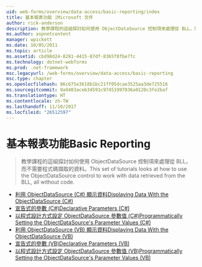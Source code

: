 ```yaml
---
uid: web-forms/overview/data-access/basic-reporting/index
title: 基本報表功能 |Microsoft 文件
author: rick-anderson
description: 教學課程的這組探討如何使用 ObjectDataSource 控制項來處理從 BLL，而不需要程式碼擷取的資料。
ms.author: aspnetcontent
manager: wpickett
ms.date: 10/05/2011
ms.topic: article
ms.assetid: cbd98d24-8281-4415-87df-8365f0fbe7fc
ms.technology: dotnet-webforms
ms.prod: .net-framework
msc.legacyurl: /web-forms/overview/data-access/basic-reporting
msc.type: chapter
ms.openlocfilehash: 86c675e3618b1bc21ff05dcae3525aa3de725516
ms.sourcegitcommit: 9a9483aceb34591c97451997036a9120c3fe2baf
ms.translationtype: HT
ms.contentlocale: zh-TW
ms.lasthandoff: 11/10/2017
ms.locfileid: "26512597"
---
```

<a name="basic-reporting"></a><span data-ttu-id="434f6-103">基本報表功能</span><span class="sxs-lookup"><span data-stu-id="434f6-103">Basic Reporting</span></span>
====================
> <span data-ttu-id="434f6-104">教學課程的這組探討如何使用 ObjectDataSource 控制項來處理從 BLL，而不需要程式碼擷取的資料。</span><span class="sxs-lookup"><span data-stu-id="434f6-104">This set of tutorials looks at how to use the ObjectDataSource control to work with data retrieved from the BLL, all without code.</span></span>


- [<span data-ttu-id="434f6-105">利用 ObjectDataSource (C#) 顯示資料</span><span class="sxs-lookup"><span data-stu-id="434f6-105">Displaying Data With the ObjectDataSource (C#)</span></span>](displaying-data-with-the-objectdatasource-cs.md)
- [<span data-ttu-id="434f6-106">宣告式的參數 (C#)</span><span class="sxs-lookup"><span data-stu-id="434f6-106">Declarative Parameters (C#)</span></span>](declarative-parameters-cs.md)
- [<span data-ttu-id="434f6-107">以程式設計方式設定 ObjectDataSource 參數值 (C#)</span><span class="sxs-lookup"><span data-stu-id="434f6-107">Programmatically Setting the ObjectDataSource's Parameter Values (C#)</span></span>](programmatically-setting-the-objectdatasource-s-parameter-values-cs.md)
- [<span data-ttu-id="434f6-108">利用 ObjectDataSource (VB) 顯示資料</span><span class="sxs-lookup"><span data-stu-id="434f6-108">Displaying Data With the ObjectDataSource (VB)</span></span>](displaying-data-with-the-objectdatasource-vb.md)
- [<span data-ttu-id="434f6-109">宣告式的參數 (VB)</span><span class="sxs-lookup"><span data-stu-id="434f6-109">Declarative Parameters (VB)</span></span>](declarative-parameters-vb.md)
- [<span data-ttu-id="434f6-110">以程式設計方式設定 ObjectDataSource 參數值 (VB)</span><span class="sxs-lookup"><span data-stu-id="434f6-110">Programmatically Setting the ObjectDataSource's Parameter Values (VB)</span></span>](programmatically-setting-the-objectdatasource-s-parameter-values-vb.md)
